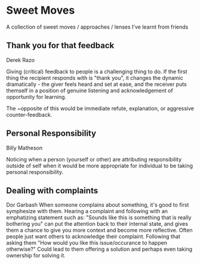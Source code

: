 # Sweet Moves

A collection of sweet moves / approaches / lenses I've learnt from friends


## Thank you for that feedback

Derek Razo

Giving (critical) feedback to people is a challenging thing to do.
If the first thing the recipient responds with is "thank you", it changes the dynamic dramatically - the giver feels heard and set at ease, and the receiver puts themself in a position of genuine listening and acknowledgement of opportunity for learning.

The ~opposite of this would be immediate refute, explanation, or aggressive counter-feedback.


## Personal Responsibility

Billy Matheson

Noticing when a person (yourself or other) are attributing responsibility outside of self when it would be more appropriate for individual to be taking personal responsibility.

## Dealing with complaints

Dor Garbash
When someone complains about something, it's good to first symphesize with them. Hearing a complaint and following with an emphatizing statement such as: "Sounds like this is something that is really bothering you" can put the attention back to their internal state, and gives them a chance to give you more context and become more reflective. Often people just want others to acknowledge their complaint. Following that asking them "How would you like this issue/occurance to happen otherwise?" Could lead to them offering a solution and perhaps even taking ownership for solving it.
